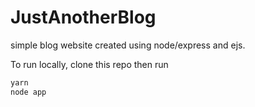 # JustAnotherBlog

simple blog website created using node/express and ejs.

To run locally, clone this repo then run

```bash
yarn
node app
```
